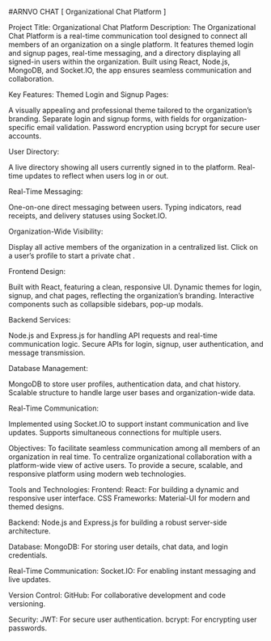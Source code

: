 #ARNVO CHAT [ Organizational Chat Platform ]

Project Title: Organizational Chat Platform Description: The Organizational Chat Platform is a real-time communication tool designed to connect all members of an organization on a single platform. It features themed login and signup pages, real-time messaging, and a directory displaying all signed-in users within the organization. Built using React, Node.js, MongoDB, and Socket.IO, the app ensures seamless communication and collaboration.

Key Features: Themed Login and Signup Pages:

A visually appealing and professional theme tailored to the organization’s branding. Separate login and signup forms, with fields for organization-specific email validation. Password encryption using bcrypt for secure user accounts.

User Directory:

A live directory showing all users currently signed in to the platform. Real-time updates to reflect when users log in or out.

Real-Time Messaging:

One-on-one direct messaging between users. Typing indicators, read receipts, and delivery statuses using Socket.IO.

Organization-Wide Visibility:

Display all active members of the organization in a centralized list. Click on a user’s profile to start a private chat .

Frontend Design:

Built with React, featuring a clean, responsive UI. Dynamic themes for login, signup, and chat pages, reflecting the organization’s branding. Interactive components such as collapsible sidebars, pop-up modals.

Backend Services:

Node.js and Express.js for handling API requests and real-time communication logic. Secure APIs for login, signup, user authentication, and message transmission.

Database Management:

MongoDB to store user profiles, authentication data, and chat history. Scalable structure to handle large user bases and organization-wide data.

Real-Time Communication:

Implemented using Socket.IO to support instant communication and live updates. Supports simultaneous connections for multiple users.

Objectives: To facilitate seamless communication among all members of an organization in real time. To centralize organizational collaboration with a platform-wide view of active users. To provide a secure, scalable, and responsive platform using modern web technologies.

Tools and Technologies: Frontend: React: For building a dynamic and responsive user interface. CSS Frameworks: Material-UI for modern and themed designs.

Backend: Node.js and Express.js for building a robust server-side architecture.

Database: MongoDB: For storing user details, chat data, and login credentials.

Real-Time Communication: Socket.IO: For enabling instant messaging and live updates.

Version Control: GitHub: For collaborative development and code versioning.

Security: JWT: For secure user authentication. bcrypt: For encrypting user passwords.
